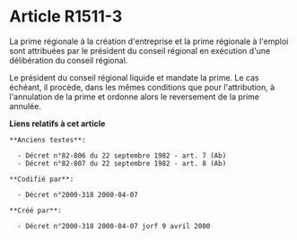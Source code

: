 # Article R1511-3

La prime régionale à la création d'entreprise et la prime régionale à l'emploi sont attribuées par le président du conseil
régional en exécution d'une délibération du conseil régional.

Le président du conseil régional liquide et mandate la prime. Le cas échéant, il procède, dans les mêmes conditions que pour
l'attribution, à l'annulation de la prime et ordonne alors le reversement de la prime annulée.

**Liens relatifs à cet article**

	**Anciens textes**:

	  - Décret n°82-806 du 22 septembre 1982 - art. 7 (Ab)
	  - Décret n°82-807 du 22 septembre 1982 - art. 8 (Ab)

	**Codifié par**:

	  - Décret n°2000-318 2000-04-07

	**Créé par**:

	  - Décret n°2000-318 2000-04-07 jorf 9 avril 2000
